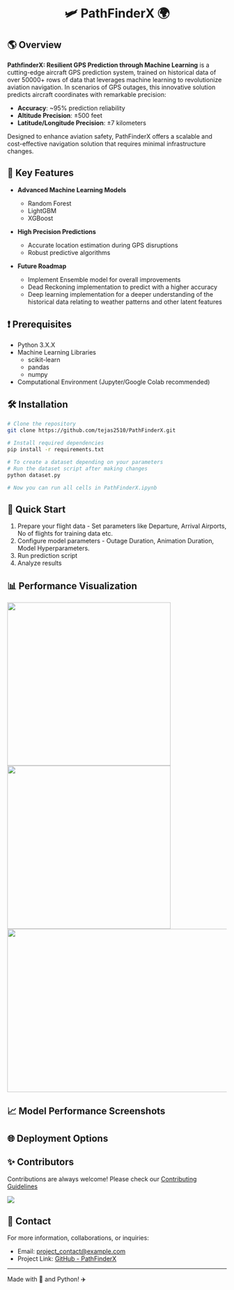 # <p align="center">🛩️ PathFinderX 🌍</p>

## 🌎 Overview

**PathfinderX: Resilient GPS Prediction through Machine Learning** is a cutting-edge aircraft GPS prediction system, trained on historical data of over 50000+ rows of data that leverages machine learning to revolutionize aviation navigation. In scenarios of GPS outages, this innovative solution predicts aircraft coordinates with remarkable precision:

- **Accuracy**: ~95% prediction reliability
- **Altitude Precision**: ±500 feet
- **Latitude/Longitude Precision**: ±7 kilometers

Designed to enhance aviation safety, PathFinderX offers a scalable and cost-effective navigation solution that requires minimal infrastructure changes.

## 🚀 Key Features

- **Advanced Machine Learning Models**
  - Random Forest
  - LightGBM
  - XGBoost

- **High Precision Predictions**
  - Accurate location estimation during GPS disruptions
  - Robust predictive algorithms

- **Future Roadmap**
  - Implement Ensemble model for overall improvements
  - Dead Reckoning implementation to predict with a higher accuracy
  - Deep learning implementation for a deeper understanding of the historical data relating to weather patterns and other latent features

## ❗ Prerequisites

- Python 3.X.X
- Machine Learning Libraries
  - scikit-learn
  - pandas
  - numpy
- Computational Environment (Jupyter/Google Colab recommended)

## 🛠️ Installation

```bash
# Clone the repository
git clone https://github.com/tejas2510/PathFinderX.git

# Install required dependencies
pip install -r requirements.txt

# To create a dataset depending on your parameters
# Run the dataset script after making changes
python dataset.py

# Now you can run all cells in PathFinderX.ipynb
```

## 🚀 Quick Start

1. Prepare your flight data - Set parameters like Departure, Arrival Airports, No of flights for training data etc.
2. Configure model parameters - Outage Duration, Animation Duration, Model Hyperparameters.
3. Run prediction script
4. Analyze results

## 📊 Performance Visualization
<img src="https://github.com/tejas2510/PathFinderX/blob/master/new_plots/flight_Air%20India_AI1446/Air%20India_AI1446_alt_prediction.png" height="375">
<img src="https://github.com/tejas2510/PathFinderX/blob/master/new_plots/flight_Air%20India_AI1446/Air%20India_AI1446_lat_prediction.png" height="375">

<img src="https://github.com/tejas2510/PathFinderX/blob/master/assets/Screenshot%20from%202024-11-29%2016-10-31.png?raw=true" width="600" height="375">

## 📈 Model Performance Screenshots



## 🌐 Deployment Options

## ✨ Contributors

Contributions are always welcome! Please check our [Contributing Guidelines](/CONTRIBUTING.md)

<a href="https://github.com/tejas2510/PathFinderX/graphs/contributors">
  <img src="https://contrib.rocks/image?repo=tejas2510/PathFinderX" />
</a>

## 📧 Contact

For more information, collaborations, or inquiries:
- Email: [project_contact@example.com](mailto:for.tejaspatil@gmail.com)
- Project Link: [GitHub - PathFinderX](https://github.com/tejas2510/PathFinderX)

---

Made with 💖 and Python! ✈️
